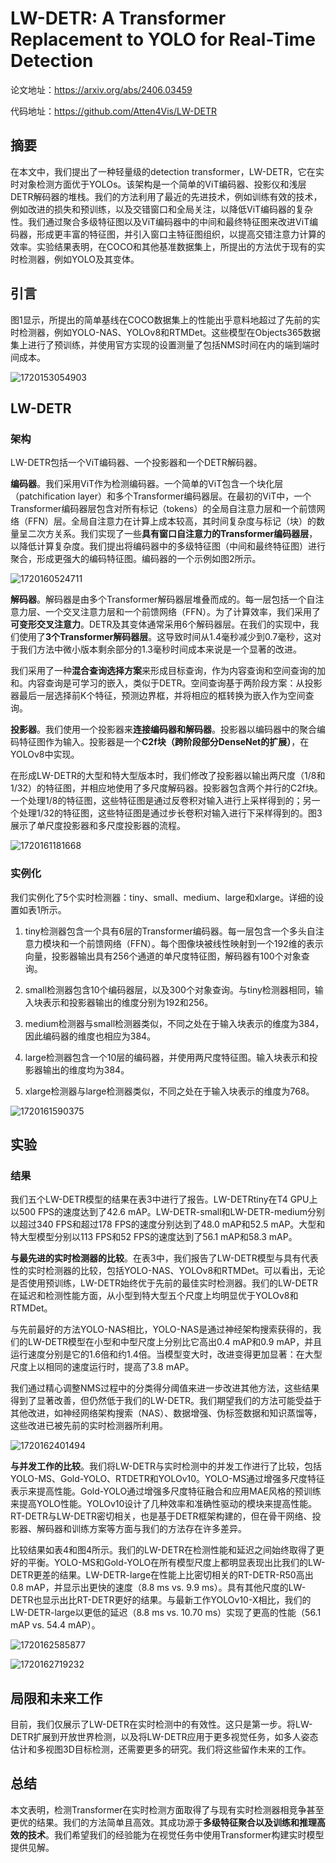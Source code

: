 # LW-DETR: A Transformer Replacement to YOLO for Real-Time Detection

论文地址：https://arxiv.org/abs/2406.03459

代码地址：https://github.com/Atten4Vis/LW-DETR

## 摘要

在本文中，我们提出了一种轻量级的detection transformer，LW-DETR，它在实时对象检测方面优于YOLOs。该架构是一个简单的ViT编码器、投影仪和浅层DETR解码器的堆栈。我们的方法利用了最近的先进技术，例如训练有效的技术，例如改进的损失和预训练，以及交错窗口和全局关注，以降低ViT编码器的复杂性。我们通过聚合多级特征图以及ViT编码器中的中间和最终特征图来改进ViT编码器，形成更丰富的特征图，并引入窗口主特征图组织，以提高交错注意力计算的效率。实验结果表明，在COCO和其他基准数据集上，所提出的方法优于现有的实时检测器，例如YOLO及其变体。

## 引言

图1显示，所提出的简单基线在COCO数据集上的性能出乎意料地超过了先前的实时检测器，例如YOLO-NAS、YOLOv8和RTMDet。这些模型在Objects365数据集上进行了预训练，并使用官方实现的设置测量了包括NMS时间在内的端到端时间成本。

![1720153054903](assets/1720153054903.png)

## LW-DETR

### 架构

LW-DETR包括一个ViT编码器、一个投影器和一个DETR解码器。

**编码器**。我们采用ViT作为检测编码器。一个简单的ViT包含一个块化层（patchification layer）和多个Transformer编码器层。在最初的ViT中，一个Transformer编码器层包含对所有标记（tokens）的全局自注意力层和一个前馈网络（FFN）层。全局自注意力在计算上成本较高，其时间复杂度与标记（块）的数量呈二次方关系。我们实现了一些**具有窗口自注意力的Transformer编码器层**，以降低计算复杂度。我们提出将编码器中的多级特征图（中间和最终特征图）进行聚合，形成更强大的编码特征图。编码器的一个示例如图2所示。

![1720160524711](assets/1720160524711.png)

**解码器**。解码器是由多个Transformer解码器层堆叠而成的。每一层包括一个自注意力层、一个交叉注意力层和一个前馈网络（FFN）。为了计算效率，我们采用了**可变形交叉注意力**。DETR及其变体通常采用6个解码器层。在我们的实现中，我们使用了**3个Transformer解码器层**。这导致时间从1.4毫秒减少到0.7毫秒，这对于我们方法中微小版本剩余部分的1.3毫秒时间成本来说是一个显著的改进。

我们采用了一种**混合查询选择方案**来形成目标查询，作为内容查询和空间查询的加和。内容查询是可学习的嵌入，类似于DETR。空间查询基于两阶段方案：从投影器最后一层选择前K个特征，预测边界框，并将相应的框转换为嵌入作为空间查询。

**投影器**。我们使用一个投影器来**连接编码器和解码器**。投影器以编码器中的聚合编码特征图作为输入。投影器是一个**C2f块（跨阶段部分DenseNet的扩展）**，在YOLOv8中实现。

在形成LW-DETR的大型和特大型版本时，我们修改了投影器以输出两尺度（1/8和1/32）的特征图，并相应地使用了多尺度解码器。投影器包含两个并行的C2f块。一个处理1/8的特征图，这些特征图是通过反卷积对输入进行上采样得到的；另一个处理1/32的特征图，这些特征图是通过步长卷积对输入进行下采样得到的。图3展示了单尺度投影器和多尺度投影器的流程。

![1720161181668](assets/1720161181668.png)

### 实例化

我们实例化了5个实时检测器：tiny、small、medium、large和xlarge。详细的设置如表1所示。

1. tiny检测器包含一个具有6层的Transformer编码器。每一层包含一个多头自注意力模块和一个前馈网络（FFN）。每个图像块被线性映射到一个192维的表示向量，投影器输出具有256个通道的单尺度特征图，解码器有100个对象查询。

2. small检测器包含10个编码器层，以及300个对象查询。与tiny检测器相同，输入块表示和投影器输出的维度分别为192和256。

3. medium检测器与small检测器类似，不同之处在于输入块表示的维度为384，因此编码器的维度也相应为384。

4. large检测器包含一个10层的编码器，并使用两尺度特征图。输入块表示和投影器输出的维度均为384。

5. xlarge检测器与large检测器类似，不同之处在于输入块表示的维度为768。

![1720161590375](assets/1720161590375.png)

## 实验

### 结果

我们五个LW-DETR模型的结果在表3中进行了报告。LW-DETRtiny在T4 GPU上以500 FPS的速度达到了42.6 mAP。LW-DETR-small和LW-DETR-medium分别以超过340 FPS和超过178 FPS的速度分别达到了48.0 mAP和52.5 mAP。大型和特大型模型分别以113 FPS和52 FPS的速度达到了56.1 mAP和58.3 mAP。

**与最先进的实时检测器的比较**。在表3中，我们报告了LW-DETR模型与具有代表性的实时检测器的比较，包括YOLO-NAS、YOLOv8和RTMDet。可以看出，无论是否使用预训练，LW-DETR始终优于先前的最佳实时检测器。我们的LW-DETR在延迟和检测性能方面，从小型到特大型五个尺度上均明显优于YOLOv8和RTMDet。

与先前最好的方法YOLO-NAS相比，YOLO-NAS是通过神经架构搜索获得的，我们的LW-DETR模型在小型和中型尺度上分别比它高出0.4 mAP和0.9 mAP，并且运行速度分别是它的1.6倍和约1.4倍。当模型变大时，改进变得更加显著：在大型尺度上以相同的速度运行时，提高了3.8 mAP。

我们通过精心调整NMS过程中的分类得分阈值来进一步改进其他方法，这些结果得到了显著改善，但仍然低于我们的LW-DETR。我们期望我们的方法可能受益于其他改进，如神经网络架构搜索（NAS）、数据增强、伪标签数据和知识蒸馏等，这些改进已被先前的实时检测器所利用。

![1720162401494](assets/1720162401494.png)

**与并发工作的比较**。我们将LW-DETR与实时检测中的并发工作进行了比较，包括YOLO-MS、Gold-YOLO、RTDETR和YOLOv10。YOLO-MS通过增强多尺度特征表示来提高性能。Gold-YOLO通过增强多尺度特征融合和应用MAE风格的预训练来提高YOLO性能。YOLOv10设计了几种效率和准确性驱动的模块来提高性能。RT-DETR与LW-DETR密切相关，也是基于DETR框架构建的，但在骨干网络、投影器、解码器和训练方案等方面与我们的方法存在许多差异。

比较结果如表4和图4所示。我们的LW-DETR在检测性能和延迟之间始终取得了更好的平衡。YOLO-MS和Gold-YOLO在所有模型尺度上都明显表现出比我们的LW-DETR更差的结果。LW-DETR-large在性能上比密切相关的RT-DETR-R50高出0.8 mAP，并显示出更快的速度（8.8 ms vs. 9.9 ms）。具有其他尺度的LW-DETR也显示出比RT-DETR更好的结果。与最新工作YOLOv10-X相比，我们的LW-DETR-large以更低的延迟（8.8 ms vs. 10.70 ms）实现了更高的性能（56.1 mAP vs. 54.4 mAP）。

![1720162585877](assets/1720162585877.png)

![1720162719232](assets/1720162719232.png)

## 局限和未来工作

目前，我们仅展示了LW-DETR在实时检测中的有效性。这只是第一步。将LW-DETR扩展到开放世界检测，以及将LW-DETR应用于更多视觉任务，如多人姿态估计和多视图3D目标检测，还需要更多的研究。我们将这些留作未来的工作。

## 总结

本文表明，检测Transformer在实时检测方面取得了与现有实时检测器相竞争甚至更优的结果。我们的方法简单且高效。其成功源于**多级特征聚合以及训练和推理高效的技术**。我们希望我们的经验能为在视觉任务中使用Transformer构建实时模型提供见解。